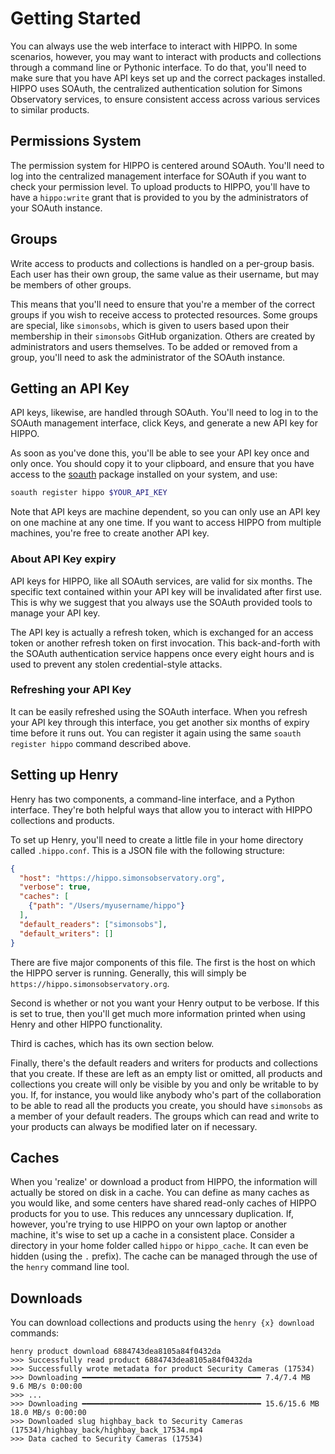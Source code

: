 Getting Started
===============

You can always use the web interface to interact with HIPPO. In some scenarios,
however, you may want to interact with products and collections through a
command line or Pythonic interface. To do that, you'll need to make sure that
you have API keys set up and the correct packages installed. HIPPO uses SOAuth,
the centralized authentication solution for Simons Observatory services, to
ensure consistent access across various services to similar products.

Permissions System
------------------

The permission system for HIPPO is centered around SOAuth. You'll need to log
into the centralized management interface for SOAuth if you want to check your
permission level. To upload products to HIPPO, you'll have to have a
`hippo:write` grant that is provided to you by the administrators of your SOAuth
instance.

Groups
------

Write access to products and collections is handled on a per-group basis. Each
user has their own group, the same value as their username, but may be members
of other groups. 

This means that you'll need to ensure that you're a member of the correct groups
if you wish to receive access to protected resources. Some groups are special,
like `simonsobs`, which is given to users based upon their membership in their
`simonsobs` GitHub organization. Others are created by administrators and users
themselves. To be added or removed from a group, you'll need to ask the
administrator of the SOAuth instance.

Getting an API Key
------------------

API keys, likewise, are handled through SOAuth. You'll need to log in to the
SOAuth management interface, click Keys, and generate a new API key for HIPPO.

As soon as you've done this, you'll be able to see your API key once and only
once. You should copy it to your clipboard, and ensure that you have access to
the [soauth](https://pypi.org/project/soauth) package installed on your system,
and use:
```bash
soauth register hippo $YOUR_API_KEY
```
Note that API keys are machine dependent, so you can only use an API key on one
machine at any one time. If you want to access HIPPO from multiple machines,
you're free to create another API key.

### About API Key expiry

API keys for HIPPO, like all SOAuth services, are valid for six months. The
specific text contained within your API key will be invalidated after first use.
This is why we suggest that you always use the SOAuth provided tools to manage
your API key.

The API key is actually a refresh token, which is exchanged for an access token
or another refresh token on first invocation. This back-and-forth with the
SOAuth authentication service happens once every eight hours and is used to
prevent any stolen credential-style attacks.

### Refreshing your API Key

It can be easily refreshed using the SOAuth interface. When you refresh your
API key through this interface, you get another six months of expiry time before
it runs out. You can register it again using the same `soauth register hippo`
command described above.


Setting up Henry
----------------

Henry has two components, a command-line interface, and a Python interface.
They're both helpful ways that allow you to interact with HIPPO collections and
products.

To set up Henry, you'll need to create a little file in your home directory
called `.hippo.conf`. This is a JSON file with the following structure:

```json
{
  "host": "https://hippo.simonsobservatory.org",
  "verbose": true,
  "caches": [
    {"path": "/Users/myusername/hippo"}
  ],
  "default_readers": ["simonsobs"],
  "default_writers": []
}
```

There are five major components of this file. The first is the host on which the
HIPPO server is running. Generally, this will simply be
`https://hippo.simonsobservatory.org`.

Second is whether or not you want your Henry output
to be verbose. If this is set to true, then you'll get much more information
printed when using Henry and other HIPPO functionality.

Third is caches, which has its own section below.

Finally, there's the default readers and writers for products and collections
that you create. If these are left as an empty list or omitted, all products and
collections you create will only be visible by you and only be writable to by
you. If, for instance, you would like anybody who's part of the collaboration to
be able to read all the products you create, you should have `simonsobs` as a
member of your default readers. The groups which can read and write to your products
can always be modified later on if necessary.

Caches
------

When you 'realize' or download a product from HIPPO, the information will
actually be stored on disk in a cache. You can define as many caches as you
would like, and some centers have shared read-only caches of HIPPO products for
you to use. This reduces any unncessary duplication. If, however, you're trying
to use HIPPO on your own laptop or another machine, it's wise to set up a cache
in a consistent place. Consider a directory in your home folder called `hippo`
or `hippo_cache`. It can even be hidden (using the `.` prefix). The cache can
be managed through the use of the `henry` command line tool.

Downloads
---------

You can download collections and products using the `henry {x} download` commands:
```
henry product download 6884743dea8105a84f0432da
>>> Successfully read product 6884743dea8105a84f0432da
>>> Successfully wrote metadata for product Security Cameras (17534)
>>> Downloading ━━━━━━━━━━━━━━━━━━━━━━━━━━━━━━━━━━━━━━━━ 7.4/7.4 MB 9.6 MB/s 0:00:00
>>> ...
>>> Downloading ━━━━━━━━━━━━━━━━━━━━━━━━━━━━━━━━━━━━━━━━ 15.6/15.6 MB 18.0 MB/s 0:00:00
>>> Downloaded slug highbay_back to Security Cameras (17534)/highbay_back/highbay_back_17534.mp4
>>> Data cached to Security Cameras (17534)
```